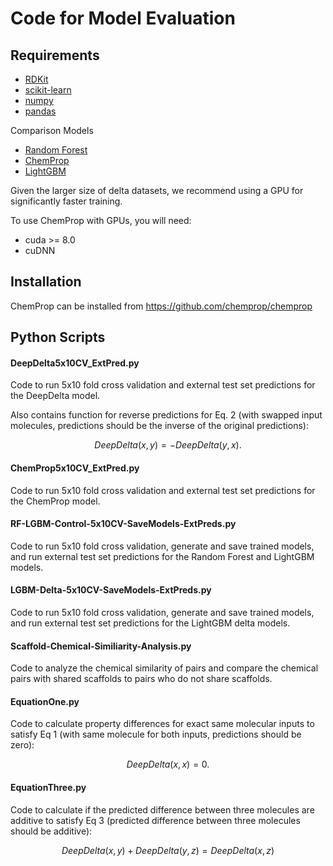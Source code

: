 # Code for Model Evaluation

## Requirements
* [RDKit](https://www.rdkit.org/docs/Install.html)
* [scikit-learn](https://scikit-learn.org/stable/)
* [numpy](https://numpy.org/)
* [pandas](https://github.com/pandas-dev/pandas)

Comparison Models
* [Random Forest](https://scikit-learn.org/stable/modules/generated/sklearn.ensemble.RandomForestRegressor.html)
* [ChemProp](https://github.com/chemprop/chemprop)
* [LightGBM](https://www.microsoft.com/en-us/research/project/lightgbm/)

Given the larger size of delta datasets, we recommend using a GPU for significantly faster training.

To use ChemProp with GPUs, you will need:
* cuda >= 8.0
* cuDNN


## Installation
ChemProp can be installed from https://github.com/chemprop/chemprop 

## Python Scripts

#### DeepDelta5x10CV_ExtPred.py
Code to run 5x10 fold cross validation and external test set predictions for the DeepDelta model. 

Also contains function for reverse predictions for Eq. 2 (with swapped input molecules, predictions should be the inverse of the original predictions):
```math
DeepDelta(x,y)= -DeepDelta(y,x).
```

#### ChemProp5x10CV_ExtPred.py
Code to run 5x10 fold cross validation and external test set predictions for the ChemProp model. 

#### RF-LGBM-Control-5x10CV-SaveModels-ExtPreds.py
Code to run 5x10 fold cross validation, generate and save trained models, and run external test set predictions for the Random Forest and LightGBM models. 

#### LGBM-Delta-5x10CV-SaveModels-ExtPreds.py
Code to run 5x10 fold cross validation, generate and save trained models, and run external test set predictions for the LightGBM delta models. 

#### Scaffold-Chemical-Similiarity-Analysis.py
Code to analyze the chemical similarity of pairs and compare the chemical pairs with shared scaffolds to pairs who do not share scaffolds. 

#### EquationOne.py
Code to calculate property differences for exact same molecular inputs to satisfy Eq 1 (with same molecule for both inputs, predictions should be zero): 
```math
DeepDelta(x,x)= 0. 
```

#### EquationThree.py
Code to calculate if the predicted difference between three molecules are additive to satisfy Eq 3 (predicted difference between three molecules should be additive):
```math
DeepDelta(x,y) + DeepDelta(y,z)= DeepDelta(x,z)
```

